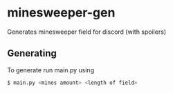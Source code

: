 # minesweeper-gen
Generates minesweeper field for discord (with spoilers)

Generating
--
To generate run main.py using  
```sh
$ main.py <mines amount> <length of field>
```
